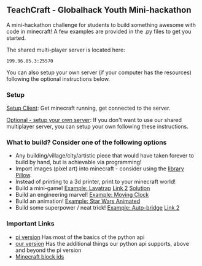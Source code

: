 ## TeachCraft - Globalhack Youth Mini-hackathon

A mini-hackathon challenge for students to build something awesome with code in minecraft! A few examples are provided in the .py files to get you started.

The shared multi-player server is located here:
```
199.96.85.3:25570
```

You can also setup your own server (if your computer has the resources) following the optional instructions below.

### Setup

[Setup Client](https://github.com/teachthenet/TeachCraft-Globalhack-Youth/blob/master/setup.md): Get minecraft running, get connected to the server.

[Optional - setup your own server](https://github.com/teachthenet/TeachCraft-Server): If you don't want to use our shared multiplayer server, you can setup your own following these instructions.

### What to build? Consider one of the following options

- Any building/village/city/artistic piece that would have taken forever to build by hand, but is achievable via programming!
- Import images (pixel art) into minecraft - consider using the [library Pillow](https://pypi.python.org/pypi/Pillow).
- Instead of printing to a 3d printer, print to your minecraft world!
- Build a mini-game! [Example: Lavatrap](http://www.stuffaboutcode.com/2015/09/minecraft-game-tutorial-lavatrap-pycon.html) [Link 2](https://docs.google.com/document/d/19YVesJJFS6cg4Ndep7F-TS02CpS0qpN1hlSlv6mgISQ/edit) [Solution](https://github.com/martinohanlon/minecraft-lavatrap/blob/master/lavatrap.py)
- Build an engineering marvel! [Example: Moving Clock](https://github.com/martinohanlon/minecraft-clock/blob/master/minecraft-clock.py)
- Build an animation! [Example: Star Wars Animated](https://github.com/martinohanlon/minecraft-starwars)
- Build some superpower / neat trick! [Example: Auto-bridge](http://www.stuffaboutcode.com/2013/02/raspberry-pi-minecraft-auto-bridge.html) [Link 2](https://github.com/martinohanlon/minecraft-bridge)

### Important Links
- [pi version](http://www.stuffaboutcode.com/p/minecraft-api-reference.html) Has most of the basics of the python api
- [our version](https://github.com/zhuowei/RaspberryJuice) Has the additional things our python api supports, above and beyond the pi version
- [Minecraft block ids](http://minecraft-ids.grahamedgecombe.com/)
